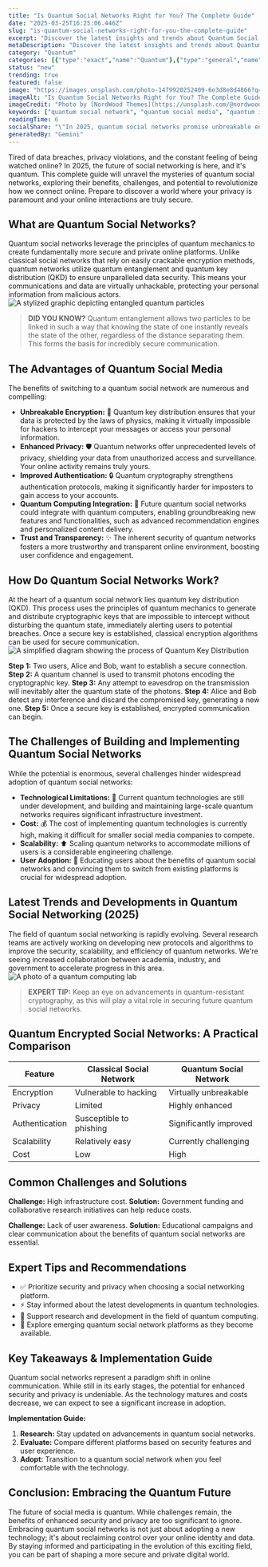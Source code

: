 ```yaml
---
title: "Is Quantum Social Networks Right for You? The Complete Guide"
date: "2025-03-25T16:25:06.446Z"
slug: "is-quantum-social-networks-right-for-you-the-complete-guide"
excerpt: "Discover the latest insights and trends about Quantum Social Networks. This comprehensive guide covers everything you need to know about Quantum Social Networks in 2025."
metaDescription: "Discover the latest insights and trends about Quantum Social Networks. This comprehensive guide covers everything you need to know about Quantum Social Net..."
category: "Quantum"
categories: [{"type":"exact","name":"Quantum"},{"type":"general","name":"Technology"},{"type":"medium","name":"Data Science"},{"type":"specific","name":"Social Networks"},{"type":"niche","name":"Network Topology"}]
status: "new"
trending: true
featured: false
image: "https://images.unsplash.com/photo-1479920252409-6e3d8e8d4866?q=85&w=1200&fit=max&fm=webp&auto=compress"
imageAlt: "Is Quantum Social Networks Right for You? The Complete Guide"
imageCredit: "Photo by [NordWood Themes](https://unsplash.com/@nordwood) on Unsplash"
keywords: ["quantum social network", "quantum social media", "quantum internet social networks", "secure quantum social network", "privacy preserving social network quantum", "quantum computing social media", "best quantum social networks", "future of social media quantum", "quantum encrypted social network", "build a quantum social network"]
readingTime: 6
socialShare: "\"In 2025, quantum social networks promise unbreakable encryption, making your online interactions truly private.  Are you ready for a future where your digital life is truly secure?\""
generatedBy: "Gemini"
---
```




Tired of data breaches, privacy violations, and the constant feeling of being watched online?  In 2025, the future of social networking is here, and it's quantum. This complete guide will unravel the mysteries of quantum social networks, exploring their benefits, challenges, and potential to revolutionize how we connect online.  Prepare to discover a world where your privacy is paramount and your online interactions are truly secure.

## What are Quantum Social Networks?

Quantum social networks leverage the principles of quantum mechanics to create fundamentally more secure and private online platforms. Unlike classical social networks that rely on easily crackable encryption methods, quantum networks utilize quantum entanglement and quantum key distribution (QKD) to ensure unparalleled data security.  This means your communications and data are virtually unhackable, protecting your personal information from malicious actors. ![A stylized graphic depicting entangled quantum particles](https://images.unsplash.com/photo-1484807352052-23338990c6c6?q=85&w=1200&fit=max&fm=webp&auto=compress)

> **DID YOU KNOW?** Quantum entanglement allows two particles to be linked in such a way that knowing the state of one instantly reveals the state of the other, regardless of the distance separating them. This forms the basis for incredibly secure communication.

## The Advantages of Quantum Social Media

The benefits of switching to a quantum social network are numerous and compelling:

* **Unbreakable Encryption:** 🔑 Quantum key distribution ensures that your data is protected by the laws of physics, making it virtually impossible for hackers to intercept your messages or access your personal information.
* **Enhanced Privacy:** 🛡️  Quantum networks offer unprecedented levels of privacy, shielding your data from unauthorized access and surveillance.  Your online activity remains truly yours.
* **Improved Authentication:** 🔒 Quantum cryptography strengthens authentication protocols, making it significantly harder for imposters to gain access to your accounts.
* **Quantum Computing Integration:** 🧠 Future quantum social networks could integrate with quantum computers, enabling groundbreaking new features and functionalities, such as advanced recommendation engines and personalized content delivery.
* **Trust and Transparency:** ✨ The inherent security of quantum networks fosters a more trustworthy and transparent online environment, boosting user confidence and engagement.

## How Do Quantum Social Networks Work?

At the heart of a quantum social network lies quantum key distribution (QKD).  This process uses the principles of quantum mechanics to generate and distribute cryptographic keys that are impossible to intercept without disturbing the quantum state, immediately alerting users to potential breaches.  Once a secure key is established,  classical encryption algorithms can be used for secure communication. ![A simplified diagram showing the process of Quantum Key Distribution](https://images.unsplash.com/photo-1479920252409-6e3d8e8d4866?q=85&w=1200&fit=max&fm=webp&auto=compress)

**Step 1:** Two users, Alice and Bob, want to establish a secure connection.
**Step 2:**  A quantum channel is used to transmit photons encoding the cryptographic key.
**Step 3:**  Any attempt to eavesdrop on the transmission will inevitably alter the quantum state of the photons.
**Step 4:**  Alice and Bob detect any interference and discard the compromised key, generating a new one.
**Step 5:**  Once a secure key is established, encrypted communication can begin.

## The Challenges of Building and Implementing Quantum Social Networks

While the potential is enormous, several challenges hinder widespread adoption of quantum social networks:

* **Technological Limitations:** 🚧 Current quantum technologies are still under development, and building and maintaining large-scale quantum networks requires significant infrastructure investment.
* **Cost:** 💰 The cost of implementing quantum technologies is currently high, making it difficult for smaller social media companies to compete.
* **Scalability:** ⬆️ Scaling quantum networks to accommodate millions of users is a considerable engineering challenge.
* **User Adoption:** 🤔  Educating users about the benefits of quantum social networks and convincing them to switch from existing platforms is crucial for widespread adoption.

## Latest Trends and Developments in Quantum Social Networking (2025)

The field of quantum social networking is rapidly evolving.  Several research teams are actively working on developing new protocols and algorithms to improve the security, scalability, and efficiency of quantum networks.  We're seeing increased collaboration between academia, industry, and government to accelerate progress in this area.  ![A photo of a quantum computing lab](https://images.unsplash.com/photo-1417733403748-83bbc7c05140?q=85&w=1200&fit=max&fm=webp&auto=compress)

> **EXPERT TIP:** Keep an eye on advancements in quantum-resistant cryptography, as this will play a vital role in securing future quantum social networks.

## Quantum Encrypted Social Networks: A Practical Comparison

| Feature          | Classical Social Network | Quantum Social Network |
|-----------------|--------------------------|------------------------|
| Encryption       | Vulnerable to hacking     | Virtually unbreakable    |
| Privacy          | Limited                    | Highly enhanced         |
| Authentication   | Susceptible to phishing   | Significantly improved   |
| Scalability      | Relatively easy           | Currently challenging     |
| Cost             | Low                       | High                    |

##  Common Challenges and Solutions

**Challenge:** High infrastructure cost. **Solution:**  Government funding and collaborative research initiatives can help reduce costs.

**Challenge:** Lack of user awareness. **Solution:**  Educational campaigns and clear communication about the benefits of quantum social networks are essential.

##  Expert Tips and Recommendations

* ✅ Prioritize security and privacy when choosing a social networking platform.
* ⚡ Stay informed about the latest developments in quantum technologies.
* 🔑 Support research and development in the field of quantum computing.
* 🚀 Explore emerging quantum social network platforms as they become available.

## Key Takeaways & Implementation Guide

Quantum social networks represent a paradigm shift in online communication.  While still in its early stages, the potential for enhanced security and privacy is undeniable.  As the technology matures and costs decrease, we can expect to see a significant increase in adoption.

**Implementation Guide:**

1. **Research:** Stay updated on advancements in quantum social networks.
2. **Evaluate:** Compare different platforms based on security features and user experience.
3. **Adopt:** Transition to a quantum social network when you feel comfortable with the technology.

## Conclusion: Embracing the Quantum Future

The future of social media is quantum.  While challenges remain, the benefits of enhanced security and privacy are too significant to ignore.  Embracing quantum social networks is not just about adopting a new technology; it's about reclaiming control over your online identity and data.  By staying informed and participating in the evolution of this exciting field, you can be part of shaping a more secure and private digital world.

